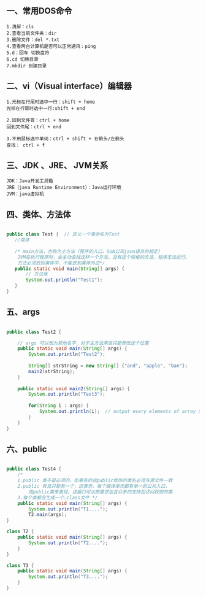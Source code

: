 ## 一、常用DOS命令
	1.清屏：cls
	2.查看当前文件夹：dir
	3.删除文件：del *.txt
	4.查看两台计算机是否可以正常通讯：ping
	5.d：回车 切换盘符
	6.cd 切换目录
	7.mkdir 创建目录
	
    
## 二、vi（Visual interface）编辑器
	1.光标在行尾时选中一行：shift + home 
	光标在行首时选中一行:shift + end 
	
	2.回到文件首：ctrl + home
	回到文件尾：ctrl + end
	
	3.不用鼠标选中单词：ctrl + shift + 右箭头/左箭头
	查找： ctrl + f
	
    
## 三、JDK 、JRE、 JVM关系
	JDK：Java开发工具箱
	JRE（java Runtime Environment）：Java运行环境
	JVM：java虚拟机
  
  
 ## 四、类体、方法体
 ```java
 
 public class Test {  // 定义一个类命名为Test
	//类体
	
	/* main方法，也称为主方法（程序的入口，SUN公司java语言的规定）
	 JVM在执行程序时，会主动去找这样一个方法。没有这个规格的方法，程序无法运行。
	 方法必须放到类体中，不能放到类体外边*/
	public static void main(String[] args) {
		// 方法体
		System.out.println("Test1");
	}
}

```
	
    
## 五、args

```java

public class Test2 {

    // args 可以改为其他名字，对于主方法来说只能修改这个位置    
    public static void main(String[] args) {
        System.out.println("Test2");
        
        String[] strString = new String[] {"and", "apple", "ban"};
        main2(strString);
    }
    
    public static void main2(String[] args) {
        System.out.println("Test3");
        
        for(String i : args) {
            System.out.println(i);  // output every elements of array String
        }
    }
}

```


## 六、public

```java

public class Test4 {
	/*  
	1.public 类不是必须的，如果有的话public修饰的类名必须与源文件一致
	2.public 有且只能有一个，这表示，每个编译单元都有单一的公共入口， 
		用public类来表现。该接口可以按要求包含众多的支持包访问权限的类
	3.每个类都会生成一个.class文件 */
	public static void main(String[] args) {
		System.out.println("T1....");
		T2.main(args);
}

class T2 {
	public static void main(String[] args) {
		System.out.println("T2....");
	}
}

class T3 {
	public static void main(String[] args) {
		System.out.println("T3....");
	}
}

```
